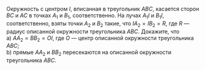 Окружность с центром $I$, вписанная в треугольник $ABC$, касается сторон $BC$ и $AC$ в точках $A_1$ и $B_1$, соответственно. На лучах $A_1I$ и $B_1I$, соответственно, взяты точки $A_2$ и $B_2$ такие, что $IA_2=IB_2=R$, где $R$ — радиус описанной окружности треугольника $ABC$. Докажите, что 
<br>
a) $AA_2 = BB_2 = OI$, где $O$ — центр описанной окружности треугольника $ABC$;
<br>
b) прямые $AA_2$ и $BB_2$ пересекаются на описанной окружности треугольника $ABC$.